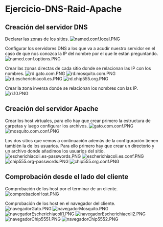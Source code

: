 # Ejercicio-DNS-Raid-Apache
## Creación del servidor DNS
Declarar las zonas de los sitios.
![named.conf.local.PNG](./named.conf.local.PNG)

Configurar los servidores DNS a los que va a acudir nuestro servidor en el caso de que nos conozca la IP del nombre por el que le están preguntando.
![named.conf.options.PNG](./named.conf.options.PNG)

Crear las zonas directas de cada sitio donde se relacionan las IP con los nombres.
![rd.gato.com.PNG](./rd.gato.com.PNG)
![rd.mosquito.com.PNG](./rd.mosquito.com.PNG)
![rd.escherichiacoli.es.PNG](./rd.escherichiacoli.es.PNG)
![rd.chip555.org.PNG](./rd.chip555.org.PNG)

Crear la zona inversa donde se relacionan los nombres con las IP.
![ri.10.PNG](./ri.10.PNG)

## Creación del servidor Apache
Crear los host virtuales, para ello hay que crear primero la estructura de carpetas y luego configurar los archivos.
![gato.com.conf.PNG](./gato.com.conf.PNG)
![mosquito.com.conf.PNG](./mosquito.com.conf.PNG)

Los dos sitios que vemos a continuación además de la configuración tienen también la de los usuarios. Para ello primero hay que crear un directorio y un archivo donde añadimos los usuarios del sitio.
![escherichiacoli.es-passwords.PNG](./escherichiacoli.es-passwords.PNG)
![escherichiacoli.es.conf.PNG](./escherichiacoli.es.conf.PNG)
![chip555.org-passwords.PNG](./chip555.org-passwords.PNG)
![chip555.org.conf.PNG](./chip555.org.conf.PNG)

## Comprobación desde el lado del cliente
Comprobación de los host por el terminar de un cliente.
![comprobacionHost.PNG](./comprobacionHost.PNG)

Comprobación de los host en el navegador del cliente.
![navegadorGato.PNG](./navegadorGato.PNG)
![navegadorMosquito.PNG](./navegadorMosquito.PNG)
![navegadorEscherichiacoli1.PNG](./navegadorEscherichiacoli1.PNG)
![navegadorEscherichiacoli2.PNG](./navegadorEscherichiacoli2.PNG)
![navegadorChip5551.PNG](./navegadorChip5551.PNG)
![navegadorChip5552.PNG](./navegadorChip5552.PNG)
